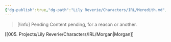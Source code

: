 ```yaml
---
{"dg-publish":true,"dg-path":"Lily Reverie/Characters/IRL/Meredith.md","permalink":"/lily-reverie/characters/irl/meredith/","created":"2024-01-22T20:49:58.000-03:00","updated":"2024-01-22T20:49:58.000-03:00"}
---
```



>[!info] Pending
>Content pending, for a reason or another.

[[005. Projects/Lily Reverie/Characters/IRL/Morgan\|Morgan]]